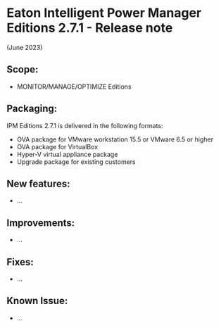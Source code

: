 # Eaton Intelligent Power Manager Editions 2.7.1 - Release note
(June 2023)

## Scope:
* MONITOR/MANAGE/OPTIMIZE Editions

## Packaging:
IPM Editions 2.7.1 is delivered in the following formats:

* OVA package for VMware workstation 15.5 or VMware 6.5 or higher
* OVA package for VirtualBox
* Hyper-V virtual appliance package
* Upgrade package for existing customers

## New features:
* ...

## Improvements:
* ...

## Fixes:
* ...

## Known Issue:
* ...
